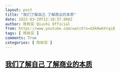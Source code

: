 ```yaml
---
layout: post
title: "我们了解自己 了解商业的本质"
date: 2022-03-20T12:10:37.000Z
author: 陈秋实 Qiushi Official
from: https://www.youtube.com/watch?v=GXk0wkVrqi8
tags: [ 陈秋实 ]
comments: True
categories: [ 陈秋实 ]
---
```

<!--1647778237000-->
[我们了解自己 了解商业的本质](https://www.youtube.com/watch?v=GXk0wkVrqi8)
------

<div>

</div>
